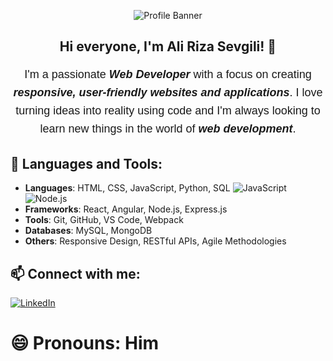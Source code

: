 <p align="center">
  <img src="https://cdn.prod.website-files.com/6344c9cef89d6f2270a38908/653c5395a20cd20e8f4fb7b5_Freelance%20Software%20Developer%20Everything%20You%20Need%20To%20Know-p-800.webp" alt="Profile Banner" />
</p>

<h2 align="center">Hi everyone, I'm Ali Riza Sevgili! 👋</h2>

<p align="center" style="font-size:18px; line-height:1.6; font-family:'Arial', sans-serif;">
  I'm a passionate <strong><em>Web Developer</em></strong> with a focus on creating <strong><em>responsive, user-friendly websites and applications</em></strong>. I love turning ideas into reality using code and I'm always looking to learn new things in the world of <strong><em>web development</em></strong>.
</p>



</p>


## 🚀 Languages and Tools:


- **Languages**: HTML, CSS, JavaScript, Python, SQL ![JavaScript](https://img.shields.io/badge/JavaScript-323330?style=for-the-badge&logo=javascript&logoColor=F7DF1E)
![Node.js](https://img.shields.io/badge/Node.js-43853D?style=for-the-badge&logo=node.js&logoColor=white)
- **Frameworks**: React, Angular, Node.js, Express.js
- **Tools**: Git, GitHub, VS Code, Webpack
- **Databases**: MySQL, MongoDB
- **Others**: Responsive Design, RESTful APIs, Agile Methodologies

 ## 📫 Connect with me:
[![LinkedIn](https://img.shields.io/badge/LinkedIn-0077B5?style=for-the-badge&logo=linkedin&logoColor=white)](https://www.linkedin.com/in/alirizasevgili/)

# 😄 Pronouns: Him


